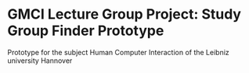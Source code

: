 # GMCI Lecture Group Project: Study Group Finder Prototype
<p>Prototype for the subject Human Computer Interaction of the Leibniz university Hannover<p1>
